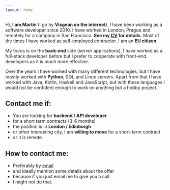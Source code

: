 ```yaml
---
layout: home
---
```



Hi, **I am Martin** (I go by **Visgean on the internet**). I have been working as a software developer since 2010. I have worked  in London, Prague and remotely for a company in San Francisco. 
**See my [CV](/cv.pdf) for details.** Most of the times I have worked as self-employed contractor. I am an **EU citizen**.

My focus is on the **back-end** side (server applications), I have worked as a full-stack developer before but I prefer to cooperate with front-end developers as it is much more effective. 

Over the years I have worked with many different technologies, but I have mostly worked with **Python**, SQL and Linux servers. Apart from that I have worked with Java, Kotlin, Haskell and JavaScript, but with these languages I would not be confident enough to work on anything but a hobby project.  

## Contact me if:

- You are looking for **backend / API developer**
- for a short term contracts (3-6 months)
- the position is in **London / Edinburgh** 
- or other interesting city, I am **willing to move** for a short-term contract
- or it is remote

## How to contact me:

- Preferably by [email](mailto:visgean@gmail.com)
- and ideally mention some details about the offer
- because if you just email me to give you a call 
- I might not do that.	